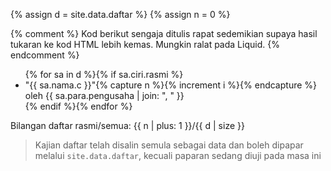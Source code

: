 {% assign d = site.data.daftar %}
{% assign n = 0 %}

{% comment %}
Kod berikut sengaja ditulis rapat sedemikian supaya hasil
tukaran ke kod HTML lebih kemas. Mungkin ralat pada Liquid.
{% endcomment %}

<ul>{% for sa in d %}{% if sa.ciri.rasmi %}
<li>"{{ sa.nama.c }}"{% capture n %}{% increment i %}{% endcapture %}
oleh {{ sa.para.pengusaha | join: ", " }}</li>
{% endif %}{% endfor %}</ul>

Bilangan daftar rasmi/semua:
{{ n | plus: 1 }}/{{ d | size }}

> Kajian daftar telah disalin semula sebagai data dan boleh
> dipapar melalui `site.data.daftar`, kecuali paparan sedang
> diuji pada masa ini
